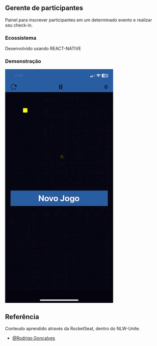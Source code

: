 ## Gerente de participantes

Painel para inscrever participantes em um determinado evento e realizar seu check-in.

### Ecossistema

Desenvolvido usando REACT-NATIVE




### Demonstração
![App Screenshot](https://github.com/cal-oliveira/snake-game-React-Native/blob/main/screenshots/game%20snake%20(online-video-cutter.com).gif?raw=true)



## Referência

Conteudo aprendido através da RocketSeat, dentro do NLW-Unite.

- [@Rodrigo Gonçalves](https://github.com/orodrigogo)